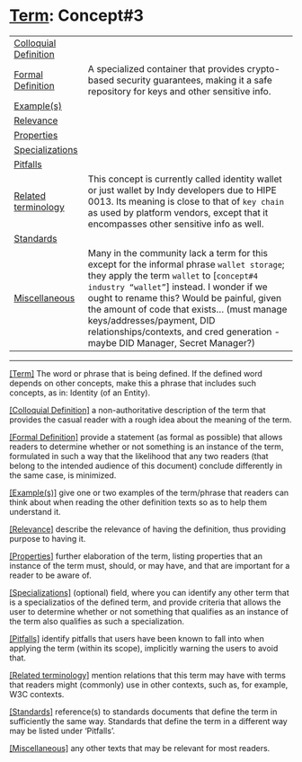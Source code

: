 # [Term](#_Term): Concept#3

| | |
| --- | --- |
| [Colloquial Definition](#ColloquialDefinition) | |
| [Formal Definition](#FormalDefinition) | A specialized container that provides crypto-based security guarantees, making it a safe repository for keys and other sensitive info. |
| [Example(s)](#Examples) | |
| [Relevance](#Relevance) | |
| [Properties](#Properties) | |
| [Specializations](#Specializations) | |
| [Pitfalls](#Pitfalls) | |
| [Related terminology](#Related) | This concept is currently called identity wallet or just wallet by Indy developers due to HIPE 0013. Its meaning is close to that of `key chain` as used by platform vendors, except that it encompasses other sensitive info as well. |
| [Standards](#Standards) | |
| [Miscellaneous](#Miscellaneous) |  Many in the community lack a term for this except for the informal phrase `wallet storage`; they apply the term `wallet` to [`concept#4 industry “wallet”`] instead. I wonder if we ought to rename this? Would be painful, given the amount of code that exists… (must manage keys/addresses/payment, DID relationships/contexts, and cred generation - maybe DID Manager, Secret Manager?) |

------

[[Term]](#Term) The word or phrase that is being defined. If the defined word depends on other concepts, make this a phrase that includes such concepts, as in: Identity (of an Entity).

[[Colloquial Definition]](#ColloquialDefinition) a non-authoritative description of the term that provides the casual reader with a rough idea about the meaning of the term.

[[Formal Definition]](#FormalDefinition) provide a statement (as formal as possible) that allows readers to determine whether or not something is an instance of the term, formulated in such a way that the likelihood that any two readers (that belong to the intended audience of this document) conclude differently in the same case, is minimized.

[[Example(s)]](#Examples) give one or two examples of the term/phrase that readers can think about when reading the other definition texts so as to help them understand it.

[[Relevance]](#Relevance) describe the relevance of having the definition, thus providing purpose to having it.

[[Properties]](#Properties) further elaboration of the term, listing properties that an instance of the term must, should, or may have, and that are important for a reader to be aware of.

[[Specializations]](#Specializations) (optional) field, where you can identify any other term that is a specializatios of the defined term, and provide criteria that allows the user to determine whether or not something that qualifies as an instance of the term also qualifies as such a specialization.

[[Pitfalls]](#Pitfalls) identify pitfalls that users have been known to fall into when applying the term (within its scope), implicitly warning the users to avoid that.

[[Related terminology]](#Related) mention relations that this term may have with terms that readers might (commonly) use in other contexts, such as, for example, W3C contexts.

[[Standards]](#Standards) reference(s) to standards documents that define the term in sufficiently the same way. Standards that define the term in a different way may be listed under ‘Pitfalls’.

[[Miscellaneous]](#Miscellaneous1) any other texts that may be relevant for most readers.
